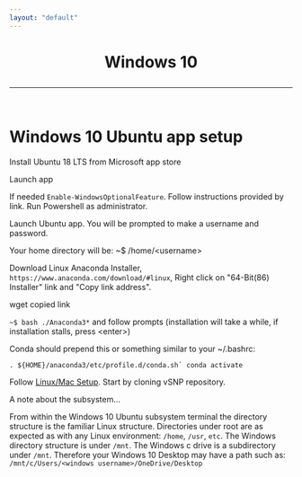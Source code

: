 ```yaml
---
layout: "default"
---
```


<h1><p style="text-align: center">Windows 10</p></h1>

-----
<br>

Windows 10 Ubuntu app setup
=================

Install Ubuntu 18 LTS from Microsoft app store

Launch app

If needed `Enable-WindowsOptionalFeature`.  Follow instructions provided by link.  Run Powershell as administrator.

Launch Ubuntu app.  You will be prompted to make a username and password.

Your home directory will be: ~$ /home/\<username\>

Download Linux Anaconda Installer, `https://www.anaconda.com/download/#linux`, Right click on "64-Bit(86) Installer" link and "Copy link address".

wget copied link

`~$ bash ./Anaconda3*` and follow prompts (installation will take a while, if installation stalls, press \<enter\>)

Conda should prepend this or something similar to your ~/.bashrc:

```. ${HOME}/anaconda3/etc/profile.d/conda.sh`
conda activate```

Follow [Linux/Mac Setup](https://usda-vs.github.io/vSNP/setup.html). Start by cloning vSNP repository.

A note about the subsystem...

From within the Windows 10 Ubuntu subsystem terminal the directory structure is the familiar Linux structure.  Directories under root are as expected as with any Linux environment:  `/home`, `/usr`, `etc`.  The Windows directory structure is under `/mnt`.  The Windows c drive is a subdirectory under `/mnt`.  Therefore your Windows 10 Desktop may have a path such as: `/mnt/c/Users/<windows username>/OneDrive/Desktop`
